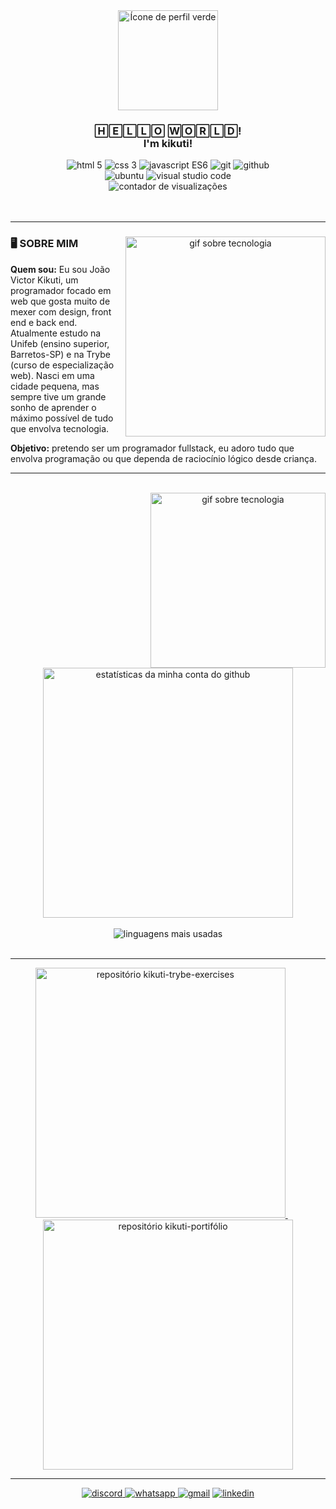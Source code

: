 <div align="center">
  <a href="https://github.com/kikutii">
    <img width="160px" src="https://avatars.githubusercontent.com/u/12498746?s=400&u=3a18bbe9442e24787a8a37edba6efb8953ce150b&v=4" alt="Ícone de perfil verde" />
  </a>

  <h3 align="center">🄷🄴🄻🄻🄾 🅆🄾🅁🄻🄳! <br/ > I'm kikuti!</h3>

  <div align="center">
    <img src="https://img.shields.io/badge/html%205-0fa36b?style=for-the-badge&logo=html5&logoColor=fff&labelColor=0fa36b?" alt="html 5"/>
    <img src="https://img.shields.io/badge/css%203-0fa36b?style=for-the-badge&logo=css3&logoColor=fff&labelColor=0fa36b?" alt="css 3"/>
    <img src="https://img.shields.io/badge/-JavaScript%20es6-0fa36b?style=for-the-badge&logo=javascript&logoColor=fff&labelColor=0fa36b?" alt="javascript ES6"/>
    <img src="https://img.shields.io/badge/-git-0fa36b?style=for-the-badge&logo=git&logoColor=fff&labelColor=0fa36b?" alt="git"/>
    <img src="https://img.shields.io/badge/-github-0fa36b?style=for-the-badge&logo=github&logoColor=fff&labelColor=0fa36b?" alt="github"/>
    <br />
    <img src="https://img.shields.io/badge/Ubuntu-0fa36b?style=for-the-badge&logo=ubuntu&logoColor=fff&labelColor=0fa36b?" alt="ubuntu"/>
    <img src="https://img.shields.io/badge/Visual_Studio_Code-0fa36b?style=for-the-badge&logo=visual%20studio%20code&logoColor=fff&labelColor=0fa36b?" alt="visual studio code"/>
    <br />
    <img src="https://komarev.com/ghpvc/?username=kikutii&color=0fa36b&label=views" alt="contador de visualizações"/>
  </div>
</div>

<br />
<br />
<hr />

<div align="center">
  <img align="right" width="320px" src="https://s4.gifyu.com/images/homef999619503045bfe.gif" alt="gif sobre tecnologia" />

  <h3 align="left">🖥️ SOBRE MIM</h3>

  <p align="left"><strong>Quem sou:</strong> Eu sou João Victor Kikuti, um programador focado em web que gosta muito de mexer com design, front end e back end. Atualmente estudo na Unifeb (ensino superior, Barretos-SP) e na Trybe (curso de especialização web). Nasci em uma cidade pequena, mas sempre tive um grande sonho de aprender o máximo possível de tudo que envolva tecnologia.</p>

  <p align="left"><strong>Objetivo:</strong> pretendo ser um programador fullstack, eu adoro tudo que envolva programação ou que dependa de raciocínio lógico desde criança.</p>
</div>

</ul>

<hr />

<div align="center">
  <br />
  <img align="right" width="280px" src="https://s4.gifyu.com/images/content-homepage-digital-org-leader.gif" alt="gif sobre tecnologia" />

  <img align="center" width="400px" src="https://github-readme-stats.vercel.app/api?username=kikutii&show_icons=true&theme=dark&title_color=0fa36b&text_color=fff&icon_color=0fa36b&bg_color=0d1117&locale=en&border_radius=8&cache_seconds=1800" alt="estatísticas da minha conta do github"/>

<br />
<br />

  <img align="center" src="https://github-readme-stats.vercel.app/api/top-langs/?username=kikutii&layout=compact&text_color=fff&bg_color=0d1117&locale=en&border_radius=8&cache_seconds=1800&theme=dark&title_color=0fa36b&custom_title=most used languages" alt="linguagens mais usadas"/>
</div>

<br />
<hr />

<div align="center">
  <a href="https://github.com/kikutii/kikuti-trybe-exercises">
    <img width="400px" src="https://github-readme-stats.vercel.app/api/pin/?username=kikutii&repo=kikuti-trybe-exercises&show_icons=true&theme=dark&title_color=0fa36b&text_color=fff&icon_color=white&cache_seconds=1800" alt="repositório kikuti-trybe-exercises">
  </a>⠀⠀
  <a href="https://github.com/kikutii/kikuti-portifolio">
    <img width="400px" src="https://github-readme-stats.vercel.app/api/pin/?username=kikutii&repo=kikuti-portifolio&show_icons=true&theme=dark&title_color=0fa36b&text_color=fff&icon_color=white&cache_seconds=1800" alt="repositório kikuti-portifólio">
  </a>
</div>

<hr />

  <div align="center">
    <a href="https://discord.com/channels/@me/784135179983650856">
      <img src="https://img.shields.io/badge/Discord-0fa36b?style=for-the-badge&logo=discord&logoColor=fff&labelColor=0fa36b??" alt="discord"/>
    </a>
    <a href="https://wa.me/17991791755">
      <img src="https://img.shields.io/badge/WhatsApp-0fa36b?style=for-the-badge&logo=whatsapp&logoColor=fff&labelColor=0fa36b?" alt="whatsapp"/>
    </a>
    <a href="https://mail.google.com/mail/u/0/?fs=1&to=joaovictorkikuti@gmail.com&su=T%C3%ADtulo&body=Conte%C3%BAdo&tf=cm">
      <img src="https://img.shields.io/badge/Gmail-0fa36b?style=for-the-badge&logo=gmail&logoColor=fff&labelColor=0fa36b?" alt="gmail"/></a>
    </a>
    <a href="#">
      <img src="https://img.shields.io/badge/LinkedIn-0fa36b?style=for-the-badge&logo=linkedin&logoColor=fff&labelColor=0fa36b?" alt="linkedin"/>
    </a>
  </div>
</div>
